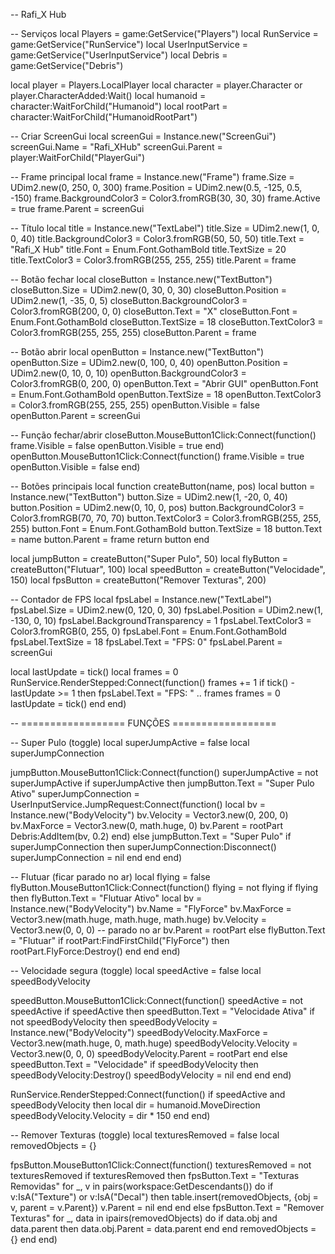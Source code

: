 -- Rafi_X Hub

-- Serviços
local Players = game:GetService("Players")
local RunService = game:GetService("RunService")
local UserInputService = game:GetService("UserInputService")
local Debris = game:GetService("Debris")

local player = Players.LocalPlayer
local character = player.Character or player.CharacterAdded:Wait()
local humanoid = character:WaitForChild("Humanoid")
local rootPart = character:WaitForChild("HumanoidRootPart")

-- Criar ScreenGui
local screenGui = Instance.new("ScreenGui")
screenGui.Name = "Rafi_XHub"
screenGui.Parent = player:WaitForChild("PlayerGui")

-- Frame principal
local frame = Instance.new("Frame")
frame.Size = UDim2.new(0, 250, 0, 300)
frame.Position = UDim2.new(0.5, -125, 0.5, -150)
frame.BackgroundColor3 = Color3.fromRGB(30, 30, 30)
frame.Active = true
frame.Parent = screenGui

-- Título
local title = Instance.new("TextLabel")
title.Size = UDim2.new(1, 0, 0, 40)
title.BackgroundColor3 = Color3.fromRGB(50, 50, 50)
title.Text = "Rafi_X Hub"
title.Font = Enum.Font.GothamBold
title.TextSize = 20
title.TextColor3 = Color3.fromRGB(255, 255, 255)
title.Parent = frame

-- Botão fechar
local closeButton = Instance.new("TextButton")
closeButton.Size = UDim2.new(0, 30, 0, 30)
closeButton.Position = UDim2.new(1, -35, 0, 5)
closeButton.BackgroundColor3 = Color3.fromRGB(200, 0, 0)
closeButton.Text = "X"
closeButton.Font = Enum.Font.GothamBold
closeButton.TextSize = 18
closeButton.TextColor3 = Color3.fromRGB(255, 255, 255)
closeButton.Parent = frame

-- Botão abrir
local openButton = Instance.new("TextButton")
openButton.Size = UDim2.new(0, 100, 0, 40)
openButton.Position = UDim2.new(0, 10, 0, 10)
openButton.BackgroundColor3 = Color3.fromRGB(0, 200, 0)
openButton.Text = "Abrir GUI"
openButton.Font = Enum.Font.GothamBold
openButton.TextSize = 18
openButton.TextColor3 = Color3.fromRGB(255, 255, 255)
openButton.Visible = false
openButton.Parent = screenGui

-- Função fechar/abrir
closeButton.MouseButton1Click:Connect(function()
	frame.Visible = false
	openButton.Visible = true
end)
openButton.MouseButton1Click:Connect(function()
	frame.Visible = true
	openButton.Visible = false
end)

-- Botões principais
local function createButton(name, pos)
	local button = Instance.new("TextButton")
	button.Size = UDim2.new(1, -20, 0, 40)
	button.Position = UDim2.new(0, 10, 0, pos)
	button.BackgroundColor3 = Color3.fromRGB(70, 70, 70)
	button.TextColor3 = Color3.fromRGB(255, 255, 255)
	button.Font = Enum.Font.GothamBold
	button.TextSize = 18
	button.Text = name
	button.Parent = frame
	return button
end

local jumpButton = createButton("Super Pulo", 50)
local flyButton = createButton("Flutuar", 100)
local speedButton = createButton("Velocidade", 150)
local fpsButton = createButton("Remover Texturas", 200)

-- Contador de FPS
local fpsLabel = Instance.new("TextLabel")
fpsLabel.Size = UDim2.new(0, 120, 0, 30)
fpsLabel.Position = UDim2.new(1, -130, 0, 10)
fpsLabel.BackgroundTransparency = 1
fpsLabel.TextColor3 = Color3.fromRGB(0, 255, 0)
fpsLabel.Font = Enum.Font.GothamBold
fpsLabel.TextSize = 18
fpsLabel.Text = "FPS: 0"
fpsLabel.Parent = screenGui

local lastUpdate = tick()
local frames = 0
RunService.RenderStepped:Connect(function()
	frames += 1
	if tick() - lastUpdate >= 1 then
		fpsLabel.Text = "FPS: " .. frames
		frames = 0
		lastUpdate = tick()
	end
end)

-- ================== FUNÇÕES ==================

-- Super Pulo (toggle)
local superJumpActive = false
local superJumpConnection

jumpButton.MouseButton1Click:Connect(function()
	superJumpActive = not superJumpActive
	if superJumpActive then
		jumpButton.Text = "Super Pulo Ativo"
		superJumpConnection = UserInputService.JumpRequest:Connect(function()
			local bv = Instance.new("BodyVelocity")
			bv.Velocity = Vector3.new(0, 200, 0)
			bv.MaxForce = Vector3.new(0, math.huge, 0)
			bv.Parent = rootPart
			Debris:AddItem(bv, 0.2)
		end)
	else
		jumpButton.Text = "Super Pulo"
		if superJumpConnection then
			superJumpConnection:Disconnect()
			superJumpConnection = nil
		end
	end
end)

-- Flutuar (ficar parado no ar)
local flying = false
flyButton.MouseButton1Click:Connect(function()
	flying = not flying
	if flying then
		flyButton.Text = "Flutuar Ativo"
		local bv = Instance.new("BodyVelocity")
		bv.Name = "FlyForce"
		bv.MaxForce = Vector3.new(math.huge, math.huge, math.huge)
		bv.Velocity = Vector3.new(0, 0, 0) -- parado no ar
		bv.Parent = rootPart
	else
		flyButton.Text = "Flutuar"
		if rootPart:FindFirstChild("FlyForce") then
			rootPart.FlyForce:Destroy()
		end
	end
end)

-- Velocidade segura (toggle)
local speedActive = false
local speedBodyVelocity

speedButton.MouseButton1Click:Connect(function()
	speedActive = not speedActive
	if speedActive then
		speedButton.Text = "Velocidade Ativa"
		if not speedBodyVelocity then
			speedBodyVelocity = Instance.new("BodyVelocity")
			speedBodyVelocity.MaxForce = Vector3.new(math.huge, 0, math.huge)
			speedBodyVelocity.Velocity = Vector3.new(0, 0, 0)
			speedBodyVelocity.Parent = rootPart
		end
	else
		speedButton.Text = "Velocidade"
		if speedBodyVelocity then
			speedBodyVelocity:Destroy()
			speedBodyVelocity = nil
		end
	end
end)

RunService.RenderStepped:Connect(function()
	if speedActive and speedBodyVelocity then
		local dir = humanoid.MoveDirection
		speedBodyVelocity.Velocity = dir * 150
	end
end)

-- Remover Texturas (toggle)
local texturesRemoved = false
local removedObjects = {}

fpsButton.MouseButton1Click:Connect(function()
	texturesRemoved = not texturesRemoved
	if texturesRemoved then
		fpsButton.Text = "Texturas Removidas"
		for _, v in pairs(workspace:GetDescendants()) do
			if v:IsA("Texture") or v:IsA("Decal") then
				table.insert(removedObjects, {obj = v, parent = v.Parent})
				v.Parent = nil
			end
		end
	else
		fpsButton.Text = "Remover Texturas"
		for _, data in ipairs(removedObjects) do
			if data.obj and data.parent then
				data.obj.Parent = data.parent
			end
		end
		removedObjects = {}
	end
end)
